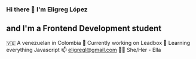 ### Hi there 👋 I'm Eligreg López

## and I'm a Frontend Development student

🇻🇪 A venezuelan in Colombia
🔭 Currently working on Leadbox
🌱 Learning everything Javascript
📫 eligregl@gmail.com
🧍‍♀️ She/Her - Ella

<!--
**eligregl/eligregl** is a ✨ _special_ ✨ repository because its `README.md` (this file) appears on your GitHub profile.


